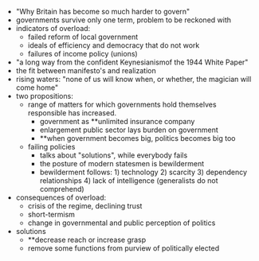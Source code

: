 - "Why Britain has become so much harder to govern"
- governments survive only one term, problem to be reckoned with
- indicators of overload:
	- failed reform of local government
	- ideals of efficiency and democracy that do not work
	- failures of income policy (unions)
- "a long way from the confident Keynesianismof the 1944 White Paper"
- the fit between manifesto's and realization
- rising waters: "none of us will know when, or whether, the magician will come home"
- two propositions:
	- range of matters for which governments hold themselves responsible has increased. 
		- government as **unlimited insurance company
		- enlargement public sector lays burden on government
		- **when government becomes big, politics becomes big too
	- failing policies
		- talks about "solutions", while everybody fails
		- the posture of modern statesmen is bewilderment
		- bewilderment follows: 1) technology 2) scarcity 3) dependency relationships 4) lack of intelligence (generalists do not comprehend)
- consequences of overload:
	- crisis of the regime, declining trust
	- short-termism
	- change in governmental and public perception of politics
- solutions
	- **decrease reach or increase grasp
	- remove some functions from purview of politically elected